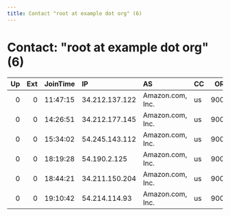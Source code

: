 ```yaml
---
title: Contact "root at example dot org" (6)
---
```


# Contact: "root at example dot org" (6)

|   Up |   Ext | JoinTime   | IP             | AS               | CC   |   ORp |   Dirp | OS    | Version   | Nickname            |   eFamMembers |
|-----:|------:|:-----------|:---------------|:-----------------|:-----|------:|-------:|:------|:----------|:--------------------|--------------:|
|    0 |     0 | 11:47:15   | 34.212.137.122 | Amazon.com, Inc. | us   |  9001 |      0 | Linux | 0.2.9.11  | citest13525J5csKZkM |             1 |
|    0 |     0 | 14:26:51   | 34.212.177.145 | Amazon.com, Inc. | us   |  9001 |      0 | Linux | 0.2.9.11  | citest0mMbYzKpYsfyU |             1 |
|    0 |     0 | 15:34:02   | 54.245.143.112 | Amazon.com, Inc. | us   |  9001 |      0 | Linux | 0.2.9.11  | citest13605sCKHbVxy |             1 |
|    0 |     0 | 18:19:28   | 54.190.2.125   | Amazon.com, Inc. | us   |  9001 |      0 | Linux | 0.2.5.14  | citest000681AJZDJVM |             1 |
|    0 |     0 | 18:44:21   | 34.211.150.204 | Amazon.com, Inc. | us   |  9001 |      0 | Linux | 0.2.5.14  | citest13638mjgbMFKw |             1 |
|    0 |     0 | 19:10:42   | 54.214.114.93  | Amazon.com, Inc. | us   |  9001 |      0 | Linux | 0.2.5.14  | citest00014747VMZCQ |             1 |
